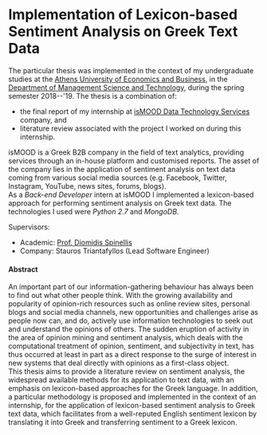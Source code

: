 # Implementation of Lexicon-based Sentiment Analysis on Greek Text Data

The particular thesis was implemented in the context of my undergraduate studies
at the [Athens University of Economics and Business](https://www.aueb.gr/en),
in the [Department of Management Science and Technology](https://www.dept.aueb.gr/en/dmst),
during the spring semester 2018--'19. The thesis is a combination of:
- the final report of my internship at [isMOOD Data Technology Services](https://www.ismood.com/) company, and
- literature review associated with the project I worked on during this internship.

isMOOD is a Greek B2B company in the field of text analytics,
providing services through an in-house platform and customised reports.
The asset of the company lies in the application of sentiment analysis
on text data coming from various social media sources
(e.g. Facebook, Twitter, Instagram, YouTube, news sites, forums, blogs). \
As a *Back-end Developer* intern at isMOOD I implemented a lexicon-based approach
for performing sentiment analysis on Greek text data.
The technologies I used were *Python 2.7* and *MongoDB*.

Supervisors:
- Academic: [Prof. Diomidis Spinellis](https://www2.dmst.aueb.gr/dds/index.en.html)
- Company: Stauros Triantafyllos (Lead Software Engineer)

#### Abstract
An important part of our information-gathering behaviour has always been to find out
what other people think. With the growing availability and popularity of opinion-rich
resources such as online review sites, personal blogs and social media channels, new
opportunities and challenges arise as people now can, and do, actively use information
technologies to seek out and understand the opinions of others. The sudden eruption
of activity in the area of opinion mining and sentiment analysis, which deals with the
computational treatment of opinion, sentiment, and subjectivity in text, has thus occurred
at least in part as a direct response to the surge of interest in new systems that deal directly
with opinions as a first-class object. \
This thesis aims to provide a literature review on sentiment analysis, the widespread
available methods for its application to text data, with an emphasis on lexicon-based
approaches for the Greek language. In addition, a particular methodology is proposed and
implemented in the context of an internship, for the application of lexicon-based sentiment
analysis to Greek text data, which facilitates from a well-reputed English sentiment lexicon
by translating it into Greek and transferring sentiment to a Greek lexicon.
